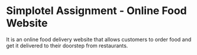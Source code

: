 # Simplotel  Assignment - Online Food  Website

It is an online food delivery website that allows customers to order food and get it delivered to their doorstep from restaurants.
